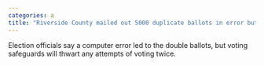 ```yaml
---
categories: a
title: "Riverside County mailed out 5000 duplicate ballots in error but double votes wont go through"
---
```

Election officials say a computer error led to the double ballots, but voting safeguards will thwart any attempts of voting twice. 
